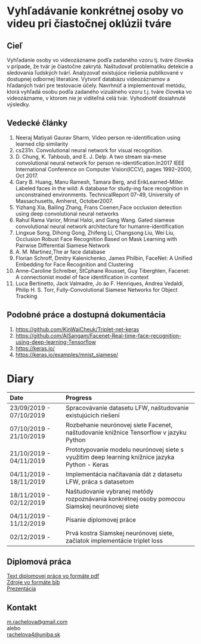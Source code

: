 # Vyhľadávanie konkrétnej osoby vo videu pri čiastočnej oklúzii tváre

## Cieľ
Vyhľadanie osoby vo videozázname podľa zadaného vzoru tj. tváre človeka v prípade, že tvár je čiastočne zakrytá. Naštudovať problematiku detekcie a sledovania ľudských tvárí. Analyzovať existujúce riešenia publikované v dostupnej odbornej literatúre. Vytvoriť databázu videozáznamov a hľadaných tvárí pre testovacie účely. Navrhnúť a implementovať metódu, ktorá vyhľadá osobu podľa zadaného vizuálneho vzoru t.j. tváre človeka vo videozázname, v ktorom nie je viditeľná celá tvár. Vyhodnotiť dosiahnuté výsledky.

## Vedecké články

1. Neeraj Matiyali Gaurav Sharm, Video person re-identification using learned clip similarity
2. cs231n. Convolutional neural network for visual recognition.
3. D. Chung, K. Tahboub, and E. J. Delp.  A two stream sia-mese convolutional neural network for person re-identification.In2017 IEEE International Conference on Computer Vision(ICCV), pages 1992–2000, Oct 2017.
4. Gary B. Huang, Manu Ramesh, Tamara Berg, and ErikLearned-Miller. Labeled faces in the wild: A database for study-ing face recognition in unconstrained environments. TechnicalReport 07-49, University of Massachusetts, Amherst, October2007.
5. Yizhang Xia, Bailing Zhang, Frans Coenen,Face occlusion detection using deep convolutional neural networks
6. Rahul Rama Varior, Mrinal Haloi, and Gang Wang.  Gated siamese convolutional neural network architecture for humanre-identification
7. Lingxue Song, Dihong Gong, Zhifeng Li, Changsong Liu, Wei Liu, Occlusion Robust Face Recognition Based on Mask Learning with Pairwise Differential Siamese Network
8. A. M. Martinez,The ar face database
9. Florian Schroff, Dmitry Kalenichenko, James Philbin, FaceNet: A Unified Embedding for Face Recognition and Clustering
10. Anne-Caroline Schreiber, StCphane Rousset, Guy Tiberghlen, Facenet: A connectionist model of face identification in context
11. Luca Bertinetto, Jack Valmadre, Jo ̃ao F. Henriques, Andrea Vedaldi, Philip H. S. Torr, Fully-Convolutional Siamese Networks for Object Tracking

## Podobné práce a dostupná dokumentácia

1. <a href="https://github.com/KinWaiCheuk/Triplet-net-keras">https://github.com/KinWaiCheuk/Triplet-net-keras</a>
2. <a href="https://github.com/AISangam/Facenet-Real-time-face-recognition-using-deep-learning-Tensorflow">https://github.com/AISangam/Facenet-Real-time-face-recognition-using-deep-learning-Tensorflow</a>
3. <a href="https://keras.io/">https://keras.io/</a>
4. <a href="https://keras.io/examples/mnist_siamese/">https://keras.io/examples/mnist_siamese/</a>

# Diary

| Date                    | Progress                                                                                      | 
|:------------------------|:----------------------------------------------------------------------------------------------|
| 23/09/2019 - 07/10/2019 | Spracovávanie datasetu LFW, naštudovanie existujúcich riešení                                 | 
| 07/10/2019 - 21/10/2019 | Rozbehanie neurónovej siete Facenet, naštudovanie knižnice Tensorflow v jazyku Python         |
| 21/10/2019 - 04/11/2019 | Prototypovanie modelu neurónovej siete s využitím deep learning knižnice jazyka Python - Keras|
| 04/11/2019 - 18/11/2019 | Implementácia načítavania dát z datasetu LFW, práca s datasetom                               |
| 18/11/2019 - 02/12/2019 | Naštudovanie vybranej metódy rozpoznávania konkrétnej osoby pomocou Siamskej neurónovej siete |
| 04/11/2019 - 11/12/2019 | Písanie diplomovej práce                                                                      |
| 02/12/2019 -            | Prvá kostra Siamskej neurónovej siete, začiatok implementácie triplet loss                    |

## Diplomová práca 

<a href="dp_rachelova.pdf" download="DP">Text diplomovej práce vo formáte pdf</a>
<br>
<a href="references.bib" download="References">Zdroje vo formáte bib</a>
<br>
<a href="prezentacia_2.pdf" download="Prezentacia">Prezentácia</a>

## Kontakt

m.rachelova@gmail.com
<br>
alebo
<br>
rachelova4@uniba.sk
